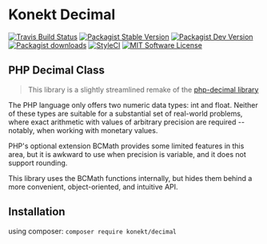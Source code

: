 # Konekt Decimal

[![Travis Build Status](https://img.shields.io/travis/artkonekt/decimal.svg?style=flat-square)](https://travis-ci.org/artkonekt/decimal)
[![Packagist Stable Version](https://img.shields.io/packagist/v/konekt/decimal.svg?style=flat-square&label=stable)](https://packagist.org/packages/konekt/decimal)
[![Packagist Dev Version](https://img.shields.io/packagist/vpre/konekt/decimal.svg?style=flat-square&label=dev)](https://packagist.org/packages/konekt/decimal)
[![Packagist downloads](https://img.shields.io/packagist/dt/konekt/decimal.svg?style=flat-square)](https://packagist.org/packages/konekt/decimal)
[![StyleCI](https://styleci.io/repos/60036504/shield?branch=master)](https://styleci.io/repos/60036504)
[![MIT Software License](https://img.shields.io/badge/license-MIT-blue.svg?style=flat-square)](LICENSE)

## PHP Decimal Class

> This library is a slightly streamlined remake of the [php-decimal library](https://github.com/direvus/php-decimal)

The PHP language only offers two numeric data types: int and float. Neither of
these types are suitable for a substantial set of real-world problems, where
exact arithmetic with values of arbitrary precision are required -- notably,
when working with monetary values.

PHP's optional extension BCMath provides some limited features in this area, but
it is awkward to use when precision is variable, and it does not support
rounding.

This library uses the BCMath functions internally, but hides them behind a more
convenient, object-oriented, and intuitive API.

## Installation

using composer: `composer require konekt/decimal`


